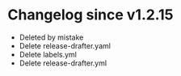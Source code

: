 # Changelog since v1.2.15
- Deleted by mistake 
- Delete release-drafter.yaml 
- Delete labels.yml 
- Delete release-drafter.yml 
